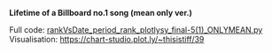 **Lifetime of a Billboard no.1 song (mean only ver.)**

Full code: [rankVsDate_period_rank_plotlysy_final-5(1)_ONLYMEAN.py](rankVsDate_period_rank_plotlysy_final-5(1)_ONLYMEAN.py)
Visualisation: https://chart-studio.plot.ly/~thisistiff/39
